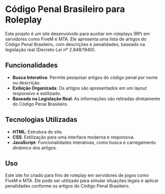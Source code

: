 # Código Penal Brasileiro para Roleplay

Este projeto é um site desenvolvido para auxiliar em roleplays (RP) em servidores como FiveM e MTA. Ele apresenta uma lista de artigos do Código Penal Brasileiro, com descrições e penalidades, baseado na legislação real (Decreto-Lei nº 2.848/1940).

## Funcionalidades

- **Busca Interativa**: Permite pesquisar artigos do código penal por nome ou descrição.
- **Exibição Organizada**: Os artigos são apresentados em um layout responsivo e estilizado.
- **Baseado na Legislação Real**: As informações são retiradas diretamente do Código Penal Brasileiro.

## Tecnologias Utilizadas

- **HTML**: Estrutura do site.
- **CSS**: Estilização para uma interface moderna e responsiva.
- **JavaScript**: Funcionalidades interativas, como busca e carregamento dinâmico dos artigos.

## Uso

Este site foi criado para fins de roleplay em servidores de jogos como FiveM e MTA. Ele pode ser utilizado para simular situações legais e aplicar penalidades conforme os artigos do Código Penal Brasileiro.
